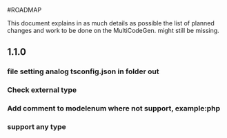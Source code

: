 #ROADMAP

This document explains in as much details as possible the
list of planned changes and work to be done on the MultiCodeGen.
might still be missing.

## 1.1.0
### file setting analog tsconfig.json in folder out
### Check external type 
### Add comment to modelenum where not support, example:php
### support any type
